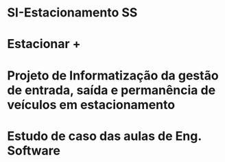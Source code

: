 # SI-Estacionamento SS
# Estacionar +
# Projeto de Informatização da gestão de entrada, saída e permanência de veículos em estacionamento
# Estudo de caso das aulas de Eng. Software
